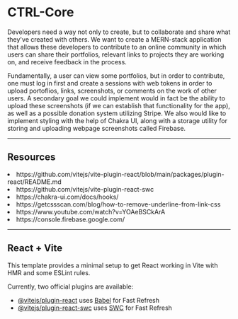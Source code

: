 # CTRL-Core

Developers need a way not only to create, but to collaborate and share what they've created with others. We want to create a MERN-stack application that allows these developers to contribute to an online community in which users can share their portfolios, relevant links to projects they are working on, and receive feedback in the process.

Fundamentally, a user can view some portfolios, but in order to contribute, one must log in first and create a sessions with web tokens in order to upload portoflios, links, screenshots, or comments on the work of other users. A secondary goal we could implement would in fact be the ability to upload these screenshots (if we can establish that functionality for the app), as well as a possible donation system utilizing Stripe. We also would like to implement styling with the help of Chakra UI, along with a storage utility for storing and uploading webpage screenshots called Firebase.

---

## Resources

<li>https://github.com/vitejs/vite-plugin-react/blob/main/packages/plugin-react/README.md</li>

<li>https://github.com/vitejs/vite-plugin-react-swc</li>

<li>https://chakra-ui.com/docs/hooks/</li>

<li>https://getcssscan.com/blog/how-to-remove-underline-from-link-css</li>

<li>https://www.youtube.com/watch?v=YOAeBSCkArA</li>

<li>https://console.firebase.google.com/</li>

---

## React + Vite

This template provides a minimal setup to get React working in Vite with HMR and some ESLint rules.

Currently, two official plugins are available:

- [@vitejs/plugin-react](https://github.com/vitejs/vite-plugin-react/blob/main/packages/plugin-react/README.md) uses [Babel](https://babeljs.io/) for Fast Refresh
- [@vitejs/plugin-react-swc](https://github.com/vitejs/vite-plugin-react-swc) uses [SWC](https://swc.rs/) for Fast Refresh
